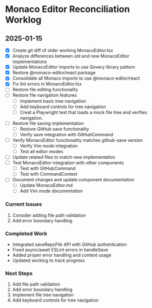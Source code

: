 # Monaco Editor Reconciliation Worklog

## 2025-01-15

- [x] Create git diff of older working MonacoEditor.tsx
- [x] Analyze differences between old and new MonacoEditor implementations
- [x] Update MonacoEditor imports to use Qovery library pattern
- [x] Restore @monaco-editor/react package
- [x] Consolidate all Monaco imports to use @monaco-editor/react
- [x] Fix lint errors in MonacoEditor.tsx
- [ ] Restore file editing functionality
- [ ] Restore file navigation features
  - [ ] Implement basic tree navigation
  - [ ] Add keyboard controls for tree navigation
  - [ ] Creat a Playwright test that loads a mock file tree and verifies navigation.
- [ ] Restore file saving implementation
  - [ ] Restore GitHub save functionality
  - [ ] Verify save integration with GitHubCommand
- [ ] Verify MonacoEditor functionality matches github-save version
  - [ ] Verify Vim mode integration
  - [ ] Test all editor modes
- [ ] Update related files to match new implementation
- [ ] Test MonacoEditor integration with other components
  - [ ] Test with GitHubCommand
  - [ ] Test with CommandContext
- [ ] Document changes and update component documentation
  - [ ] Update MonacoEditor.md
  - [ ] Add Vim mode documentation

### Current Issues
1. Consider adding file path validation
2. Add error boundary handling

### Completed Work
- Integrated saveRepoFile API with GitHub authentication
- Fixed async/await ESLint errors in handleSave
- Added proper error handling and content usage
- Updated worklog to track progress

### Next Steps
1. Add file path validation
2. Add error boundary handling
3. Implement file tree navigation
4. Add keyboard controls for tree navigation
